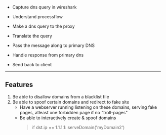 - Capture dns query in wireshark
- Understand processflow

- Make a dns query to the proxy
- Translate the query
- Pass the message along to primary DNS
- Handle response from primary dns
- Send back to client


--------
Features
--------

1. Be able to disallow domains from a blacklist file
2. Be able to spoof certain domains and redirect to fake site
    - Have a webserver running listening on these domains, serving fake pages, atleast one forbidden page if no "troll-pages"
    - Be able to interactively create & spoof domains
        > if dst.ip == 1.1.1.1: serveDomain('myDomain2')

